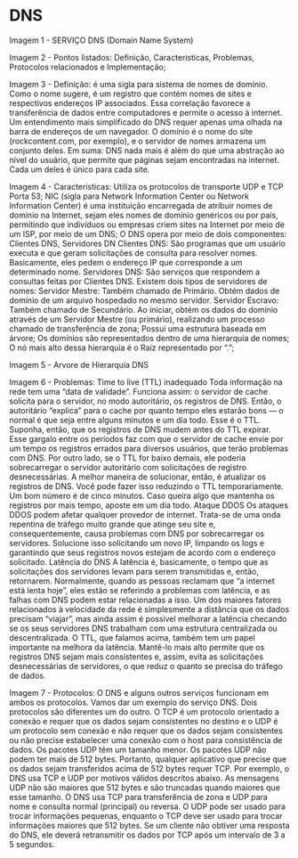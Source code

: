 # DNS

Imagem 1 - SERVIÇO DNS (Domain Name System)

Imagem 2 - Pontos listados: Definição, Caracteristicas, Problemas, Protocolos relacionados e Implementação;

Imagem 3 - Definição: é uma sigla para sistema de nomes de domínio. Como o nome sugere, é um registro que contém nomes de sites e respectivos endereços IP associados. Essa correlação favorece a transferência de dados entre computadores e permite o acesso à internet. Um entendimento mais simplificado do DNS requer apenas uma olhada na barra de endereços de um navegador. O domínio é o nome do site (rockcontent.com, por exemplo), e o servidor de nomes armazena um conjunto deles.
Em suma: DNS nada mais é além do que uma abstração ao nível do usuário, que permite que páginas sejam encontradas na internet. Cada um deles é único para cada site.

Imagem 4 - Caracteristicas: 
    Utiliza os protocolos de transporte UDP e TCP
      Porta 53;
    NIC (sigla para Network Information Center ou Network Information Center) é uma instituição encarregada de atribuir nomes de domínio na Internet, sejam eles nomes de domínio genéricos ou por país, permitindo que indivíduos ou empresas criem sites na Internet por meio de um ISP, por meio de um DNS;
    O DNS opera por meio de dois componentes: Clientes DNS, Servidores DN
        Clientes DNS: São programas que um usuário executa e que geram solicitações de consulta para resolver nomes. Basicamente, eles pedem o endereço IP que                   corresponde a um determinado nome.
        Servidores DNS: São serviços que respondem a consultas feitas por Clientes DNS. Existem dois tipos de servidores de nomes: 
            Servidor Mestre: Também chamado de Primário. Obtém dados de domínio de um arquivo hospedado no mesmo servidor.
            Servidor Escravo: Também chamado de Secundário. Ao iniciar, obtém os dados do domínio através de um Servidor Mestre (ou primário), realizando um processo                 chamado de transferência de zona;
    Possui uma estrutura baseada em árvore;
    Os domínios são representados dentro de uma hierarquia de nomes;
    O nó mais alto dessa hierarquia é o Raiz representado por “.”;

Imagem 5 - Arvore de Hierarquia DNS

Imagem 6 - Problemas: 
    Time to live (TTL) inadequado
Toda informação na rede tem uma “data de validade”. 
Funciona assim: o servidor de cache solicita para o servidor, no modo autoritário, os registros de DNS. Então, o autoritário “explica” para o cache por quanto tempo eles estarão bons — o normal é que seja entre alguns minutos e um dia todo. Esse é o TTL.
Suponha, então, que os registros de DNS mudem antes do TTL expirar. Esse gargalo entre os períodos faz com que o servidor de cache envie por um tempo os registros errados para diversos usuários, que terão problemas com DNS.
Por outro lado, se o TTL for baixo demais, ele poderia sobrecarregar o servidor autoritário com solicitações de registro desnecessárias.
A melhor maneira de solucionar, então, é atualizar os registros de DNS. Você pode fazer isso reduzindo o TTL temporariamente. Um bom número é de cinco minutos. Caso queira algo que mantenha os registros por mais tempo, aposte em um dia todo.
    Ataque DDOS
Os ataques DDOS podem afetar qualquer provedor de internet.
Trata-se de uma onda repentina de tráfego muito grande que atinge seu site e, consequentemente, causa problemas com DNS por sobrecarregar os servidores. Solucione isso solicitando um novo IP, limpando os logs e garantindo que seus registros novos estejam de acordo com o endereço solicitado.
    Latência do DNS
A latência é, basicamente, o tempo que as solicitações dos servidores levam para serem transmitidas e, então, retornarem. Normalmente, quando as pessoas reclamam que “a internet está lenta hoje”, eles estão se referindo a problemas com latência, e as falhas com DNS podem estar relacionadas a isso.
Um dos maiores fatores relacionados à velocidade da rede é simplesmente a distância que os dados precisam “viajar”, mas ainda assim é possível melhorar a latência checando se os seus servidores DNS trabalham com uma estrutura centralizada ou descentralizada.
O TTL, que falamos acima, também tem um papel importante na melhora da latência. Mantê-lo mais alto permite que os registros DNS sejam mais consistentes e, assim, evita as solicitações desnecessárias de servidores, o que reduz o quanto se precisa do tráfego de dados.

Imagem 7 - Protocolos: 
    O DNS e alguns outros serviços funcionam em ambos os protocolos. Vamos dar um exemplo do serviço DNS. Dois protocolos são diferentes um do outro. O TCP é um protocolo orientado a conexão e requer que os dados sejam consistentes no destino e o UDP é um protocolo sem conexão e não requer que os dados sejam consistentes ou não precise estabelecer uma conexão com o host para consistência de dados. 
Os pacotes UDP têm um tamanho menor. Os pacotes UDP não podem ter mais de 512 bytes. Portanto, qualquer aplicativo que precise que os dados sejam transferidos acima de 512 bytes requer TCP. Por exemplo, o DNS usa TCP e UDP por motivos válidos descritos abaixo. As mensagens UDP não são maiores que 512 bytes e são truncadas quando maiores que esse tamanho. O DNS usa TCP para transferência de zona e UDP para nome e consulta normal (principal) ou reversa. O UDP pode ser usado para trocar informações pequenas, enquanto o TCP deve ser usado para trocar informações maiores que 512 bytes. Se um cliente não obtiver uma resposta do DNS, ele deverá retransmitir os dados por TCP após um intervalo de 3 a 5 segundos.
